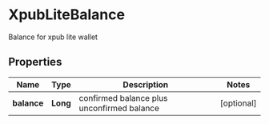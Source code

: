 

# XpubLiteBalance

Balance for xpub lite wallet
## Properties

Name | Type | Description | Notes
------------ | ------------- | ------------- | -------------
**balance** | **Long** | confirmed balance plus unconfirmed balance |  [optional]



